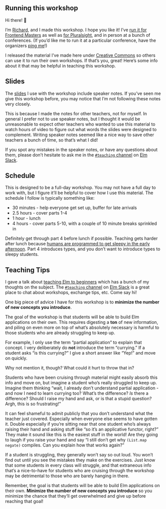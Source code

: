 ## Running this workshop

Hi there! 👋

I’m [Richard](https://twitter.com/rtfeldman), and I made this workshop. I hope
you like it! I’ve [run it for Frontend Masters](https://frontendmasters.com/courses/elm/)
as well as [for Pluralsight](https://www.pluralsight.com/courses/elm), and
in person at a bunch of conferences. (If you’d like me to run it at a particular
conference, have the organizers [ping me](https://twitter.com/rtfeldman)!)

I released the material I’ve made here under
<a rel="license" href="http://creativecommons.org/licenses/by/4.0/">Creative Commons</a>
so others can use it to run their own workshops. If that’s you, great! Here’s
some info about it that may be helpful in teaching this workshop.

## Slides

The [slides](https://docs.google.com/presentation/d/1sNx5k3_fHwJcgm9QEY1LsMH_TyF5SnnOSDKb8HvFsEU/edit?usp=sharing)
I use with the workshop include speaker notes. If you’ve seen me give this
workshop before, you may notice that I’m not following these notes very closely.

This is because I made the notes for other teachers, not for myself. In general
I prefer not to use speaker notes, but I thought it would be unreasonable to
expect other teachers who wanted to use this material to watch hours of video
to figure out what words the slides were designed to complement. Writing speaker
notes seemed like a nice way to save other teachers a bunch of time, so
that’s what I did!

If you spot any mistakes in the speaker notes, or have any questions about them,
please don’t hesitate to ask me in the
[`#teaching` channel](https://elmlang.slack.com/messages/C0MF3BQ7K/)
on [Elm Slack](http://elmlang.herokuapp.com/).

## Schedule

This is designed to be a full-day workshop. You may not have a full day to
work with, but I figure it’ll be helpful to cover how I use this material. The
schedule I follow is typically something like:

* 30 minutes - help everyone get set up, buffer for late arrivals
* 2.5 hours - cover parts 1-4
* 1 hour - lunch
* 4 hours - cover parts 5-10, with a couple of 10 minute breaks sprinkled in

Definitely get through part 4 before lunch if possible. Teaching gets harder
after lunch because [humans are programmed to get sleepy in the early
afternoon](https://www.webmd.com/balance/features/afternoon-energy-boosters#1).
Part 4 introduces types, and you don’t want to introduce types to sleepy
students.


## Teaching Tips

I gave a talk about [teaching Elm to beginners](https://www.youtube.com/watch?v=G-GhUxeYc1U)
which has a bunch of my thoughts on the subject.  The
[`#teaching` channel](https://elmlang.slack.com/messages/C0MF3BQ7K/)
on [Elm Slack](http://elmlang.herokuapp.com/)
is a great place to chat about workshops, exchange tips, etc. Come say hi!

One big piece of advice I have for this workshop is to
**minimize the number of new concepts you introduce**.

The goal of the workshop is that students will be able to build Elm applications
on their own. This requires digesting a **ton** of new information,
and piling on even more on top of what’s absolutely necessary is harmful to
those students who are already struggling to keep up.

For example, I only use the term “partial application” to explain that concept.
I very deliberately do **not** introduce the term “currying.” If a student asks
“is this currying?” I give a short answer like “Yep!” and move on quickly.

Why not mention it, though? What could it hurt to throw that in?

Students who have been cruising through material might easily absorb this info
and move on, but imagine a student who’s really struggled to keep up.
Imagine them thinking “wait, I already don’t understand partial application -
and now I need to learn currying too? What’s the difference? *Is* there a
difference? Should I raise my hand and ask, or is that a stupid question?
Argh, this is so frustrating!”

It can feel shameful to admit publicly that you don’t understand what the
teacher just covered. Especially when everyone else seems to have gotten it.
Double especially if you’re sitting near that one student who’s always raising
their hand and asking stuff like “so it’s an applicative functor, right?”
They make it sound like this is the easiest stuff in the world! Are they
going to laugh if you raise your hand and say “I still don’t get why
`(List.map negate)` compiles. Can you explain how that works again?”

If a student is struggling, they generally won’t say so out loud. You won’t
find out until you see the mistakes they make on the exercises. Just know that
some students in every class will struggle, and that extraneous info that’s a
nice-to-have for students who are cruising through the workshop may be
detrimental to those who are barely hanging in there.

Remember, the goal is that students will be able to build Elm applications on
their own. **Minimize the number of new concepts you introduce** so you minimize
the chance that they’ll get overwhelmed and give up before reaching that goal!
